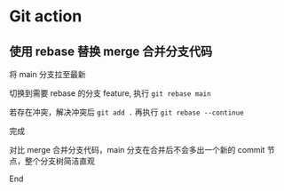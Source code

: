 # Git action

## 使用 rebase 替换 merge 合并分支代码

将 main 分支拉至最新

切换到需要 rebase 的分支 feature, 执行 `git rebase main`

若存在冲突，解决冲突后 `git add .` 再执行 `git rebase --continue`

完成

对比 merge 合并分支代码，main 分支在合并后不会多出一个新的 commit 节点，整个分支树简洁直观

End
